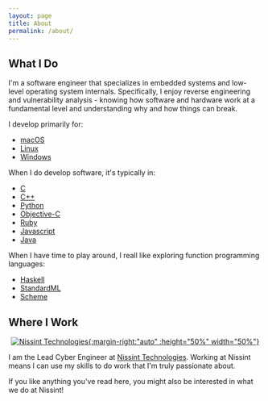 ```yaml
---
layout: page
title: About
permalink: /about/
---
```


## What I Do

I'm a software engineer that specializes in embedded systems and low-level operating system internals.
Specifically, I enjoy reverse engineering and vulnerability analysis - knowing how software and hardware work at a fundamental level and understanding why and how things can break.

I develop primarily for:
* [macOS](https://www.apple.com/macos)
* [Linux](https://www.kernel.org/)
* [Windows](https://www.microsoft.com/windows)

When I do develop software, it's typically in:
* [C](https://en.wikipedia.org/wiki/C_(programming_language))
* [C++](http://www.cplusplus.com/)
* [Python](https://www.python.org/)
* [Objective-C](https://developer.apple.com/library/archive/documentation/Cocoa/Conceptual/ProgrammingWithObjectiveC/Introduction/Introduction.html)
* [Ruby](https://www.ruby-lang.org/)
* [Javascript](https://www.javascript.com)
* [Java](https://www.java.com/)

When I have time to play around, I reall like exploring function programming languages:
* [Haskell](https://www.haskell.org/)
* [StandardML](https://www.smlnj.org/)
* [Scheme](https://www.scheme.com/)

## Where I Work

<div style="text-align:center" markdown="1">

[![Nissint Technologies](https://www.nissint.com/logo.png){:margin-right:"auto" :height="50%" width="50%"}](https://www.nissint.com)

</div>

I am the Lead Cyber Engineer at [Nissint Technologies](https://www.nissint.com/).
Working at Nissint means I can use my skills to do work that I'm truly passionate about.

If you like anything you've read here, you might also be interested in what we do at Nissint!

[jekyll-organization]: https://github.com/jekyll
